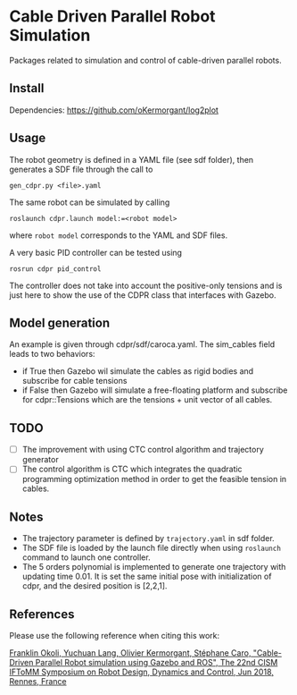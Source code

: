 # Cable Driven Parallel Robot Simulation

Packages related to simulation and control of cable-driven parallel robots.

## Install

Dependencies: https://github.com/oKermorgant/log2plot

## Usage
The robot geometry is defined in a YAML file (see sdf folder), then generates a SDF file through the call to 
```
gen_cdpr.py <file>.yaml
```
The same robot can be simulated by calling 
```
roslaunch cdpr.launch model:=<robot model>
```
where `robot model` corresponds to the YAML and SDF files.

A very basic PID controller can be tested using 
```
rosrun cdpr pid_control
```
The controller does not take into account the positive-only tensions and is just here to show the use of the CDPR class that interfaces with Gazebo.

## Model generation

An example is given through cdpr/sdf/caroca.yaml. The sim_cables field leads to two behaviors: 
* if True then Gazebo wil simulate the cables as rigid bodies and subscribe for cable tensions
* if False then Gazebo will simulate a free-floating platform and subscribe for cdpr::Tensions which are the tensions + unit vector of all cables.

## TODO
 - [ ] The improvement with using CTC control algorithm and trajectory generator
 - [ ] The control algorithm is CTC which integrates the quadratic programming optimization method in order to get the feasible tension in cables.
 
## Notes
 - The trajectory parameter is defined by `trajectory.yaml` in sdf folder.
 - The SDF file is loaded by the launch file directly when using `roslaunch` command to launch one controller.
 - The 5 orders polynomial is implemented to generate one trajectory with updating time 0.01. It is set the same initial pose with initialization of cdpr, and the desired position is [2,2,1].

## References
Please use the following reference when citing this work:

[Franklin Okoli, Yuchuan Lang, Olivier Kermorgant, Stéphane Caro, "Cable-Driven Parallel Robot simulation using Gazebo and ROS", The 22nd CISM IFToMM Symposium on Robot Design, Dynamics and Control, Jun 2018, Rennes, France ](https://hal.archives-ouvertes.fr/hal-01757531v1)
